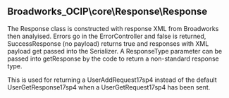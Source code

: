 ## Broadworks_OCIP\core\Response\Response

The Response class is constructed with response XML from Broadworks then analyised.
Errors go in the ErrorController and false is returned, SuccessResponse (no payload) returns true and responses with XML payload get passed into the Serializer. A ResponseType parameter can be passed into getResponse by the code to return a non-standard response type.

This is used for returning a UserAddRequest17sp4 instead of the default UserGetResponse17sp4 when a UserGetRequest17sp4 has been sent.